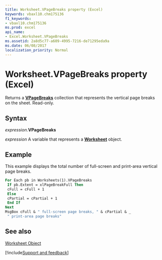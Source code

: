 ```yaml
---
title: Worksheet.VPageBreaks property (Excel)
keywords: vbaxl10.chm175136
f1_keywords:
- vbaxl10.chm175136
ms.prod: excel
api_name:
- Excel.Worksheet.VPageBreaks
ms.assetid: 2a8d5c77-a609-4995-7216-de71295eda9a
ms.date: 06/08/2017
localization_priority: Normal
---
```



# Worksheet.VPageBreaks property (Excel)

Returns a **[VPageBreaks](excel.vpagebreaks.md)** collection that represents the vertical page breaks on the sheet. Read-only.


## Syntax

_expression_.**VPageBreaks**

_expression_ A variable that represents a **[Worksheet](Excel.Worksheet.md)** object.


## Example

This example displays the total number of full-screen and print-area vertical page breaks.


```vb
For Each pb in Worksheets(1).VPageBreaks 
 If pb.Extent = xlPageBreakFull Then 
 cFull = cFull + 1 
 Else 
 cPartial = cPartial + 1 
 End If 
Next 
MsgBox cFull & " full-screen page breaks, " & cPartial & _ 
 " print-area page breaks"
```


## See also


[Worksheet Object](Excel.Worksheet.md)

[!include[Support and feedback](~/includes/feedback-boilerplate.md)]